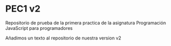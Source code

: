# PEC1 v2
Repositorio de prueba de la primera practica de la asignatura Programación JavaScript para programadores

Añadimos un texto al repositorio de nuestra version v2
